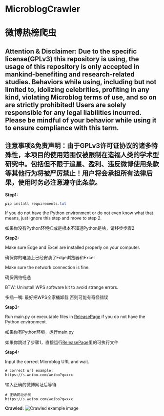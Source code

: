 # MicroblogCrawler
# 微博热榜爬虫

## Attention & Disclaimer: Due to the specific license(GPLv3) this repository is using, the usage of this repository is only accepted in mankind-benefiting and research-related studies. Behaviors while using, including but not limited to, idolizing celebrities, profiting in any kind, violating Microblog terms of use, and so on are strictly prohibited! Users are solely responsible for any legal liabilities incurred. Please be mindful of your behavior while using it to ensure compliance with this term.
## 注意事项&免责声明：由于GPLv3许可证协议的诸多特殊性，本项目的使用范围仅被限制在造福人类的学术型研究中。包括但不限于追星、盈利、违反微博使用条款等其他行为将被严厉禁止！用户将会承担所有法律后果，使用时务必注意遵守此条款。

**Step1:**

```powershell
pip install requirements.txt
```

If you do not have the Python environment or do not even know what that means, just ignore this step and move to step 2.

如果你没有Python环境抑或是根本不知道Python是啥，请移步步骤2

**Step2:**

Make sure Edge and Excel are installed properly on your computer.

确保你的电脑上已经安装了Edge浏览器和Excel

Make sure the network connection is fine.

确保网络畅通

BTW: Uninstall WPS software kit to avoid strange errors.

多插一嘴: 最好把WPS全家桶卸载 否则可能有奇怪错误


**Step3:**

Run main.py or executable files in [ReleasePage](https://github.com/CodingDogzxg/MicroblogCrawler/releases) if you do not have the Python environment.

如果你有Python环境，运行main.py

如果你跳过了步骤1，直接运行[ReleasePage](https://github.com/CodingDogzxg/MicroblogCrawler/releases)里的可执行文件

**Step4:**

Input the correct Microblog URL and wait.
```text
# correct url example:
https://s.weibo.com/weibo?q=xxx
```

输入正确的微博网址后等待
```text
# 正确网址示例
https://s.weibo.com/weibo?q=xxx
```

**Crawled:**
![Crawled example image](https://github.com/CodingDogzxg/MicroblogCrawler/assets/49633098/8c75fb81-fc9b-4344-9666-e1140c9e2669)

